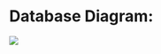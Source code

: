 # Database Diagram:

![](https://github.com/nguyenbinhanltv/EnQ-server/blob/master/Prototype/Untitled%20Diagram.png)
